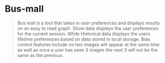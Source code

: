 # Bus-mall
> Bus mall is a tool that takes in user preferences and displays results on an easy to read graph. Show data displays the user preferences for the current session. While Historical data displays the users lifetime preferences based on data stored in local storage. Bias control features include no two images will appear at the same time as well as once a user has seen 3 images the next 3 will not be the same as the previous.